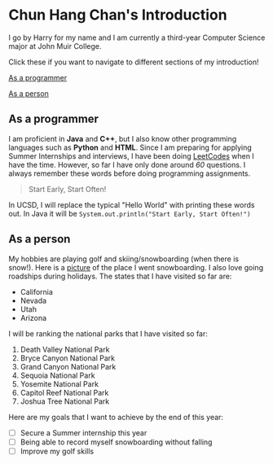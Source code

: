 # Chun Hang Chan's Introduction
I go by Harry for my name and I am currently a third-year Computer Science major at John Muir College. 

Click these if you want to navigate to different sections of my introduction!

[As a programmer](#as-a-programmer)

[As a person](#as-a-person)

## As a programmer
I am proficient in **Java** and **C++**, but I also know other programming languages such as **Python** and **HTML**. Since I am preparing for applying Summer Internships and interviews, I have been doing [LeetCodes](https://leetcode.com/) when I have the time. However, so far I have only done around *60* questions. I always remember these words before doing programming assignments.
>Start Early, Start Often!

In UCSD, I will replace the typical "Hello World" with printing these words out. In Java it will be `System.out.println("Start Early, Start Often!")`

## As a person
My hobbies are playing golf and skiing/snowboarding (when there is snow!). Here is a [picture](pics/IMG_3334.jpg) of the place I went snowboarding. I also love going roadships during holidays. The states that I have visited so far are:
- California
- Nevada
- Utah
- Arizona

I will be ranking the national parks that I have visited so far:
1. Death Valley National Park
2. Bryce Canyon National Park
3. Grand Canyon National Park
4. Sequoia National Park
5. Yosemite National Park
6. Capitol Reef National Park
7. Joshua Tree National Park

Here are my goals that I want to achieve by the end of this year:
- [ ] Secure a Summer internship this year
- [ ] Being able to record myself snowboarding without falling
- [ ] Improve my golf skills